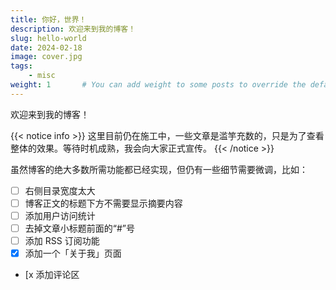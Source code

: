 ```yaml
---
title: 你好，世界！
description: 欢迎来到我的博客！
slug: hello-world
date: 2024-02-18
image: cover.jpg
tags:
    - misc
weight: 1       # You can add weight to some posts to override the default sorting (date descending)
---
```


欢迎来到我的博客！

{{< notice info >}}
这里目前仍在施工中，一些文章是滥竽充数的，只是为了查看整体的效果。等待时机成熟，我会向大家正式宣传。
{{< /notice >}}

虽然博客的绝大多数所需功能都已经实现，但仍有一些细节需要微调，比如：

- [ ] 右侧目录宽度太大
- [ ] 博客正文的标题下方不需要显示摘要内容
- [ ] 添加用户访问统计
- [ ] 去掉文章小标题前面的“#”号
- [ ] 添加 RSS 订阅功能
- [x] 添加一个「关于我」页面
- [x 添加评论区
